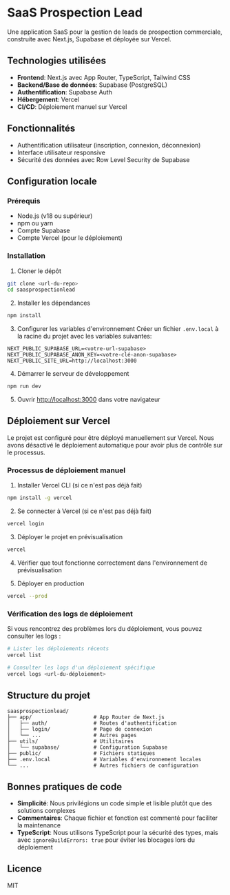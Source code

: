 # SaaS Prospection Lead

Une application SaaS pour la gestion de leads de prospection commerciale, construite avec Next.js, Supabase et déployée sur Vercel.

## Technologies utilisées

- **Frontend**: Next.js avec App Router, TypeScript, Tailwind CSS
- **Backend/Base de données**: Supabase (PostgreSQL)
- **Authentification**: Supabase Auth
- **Hébergement**: Vercel
- **CI/CD**: Déploiement manuel sur Vercel

## Fonctionnalités

- Authentification utilisateur (inscription, connexion, déconnexion)
- Interface utilisateur responsive
- Sécurité des données avec Row Level Security de Supabase

## Configuration locale

### Prérequis

- Node.js (v18 ou supérieur)
- npm ou yarn
- Compte Supabase
- Compte Vercel (pour le déploiement)

### Installation

1. Cloner le dépôt
```bash
git clone <url-du-repo>
cd saasprospectionlead
```

2. Installer les dépendances
```bash
npm install
```

3. Configurer les variables d'environnement
Créer un fichier `.env.local` à la racine du projet avec les variables suivantes:
```
NEXT_PUBLIC_SUPABASE_URL=<votre-url-supabase>
NEXT_PUBLIC_SUPABASE_ANON_KEY=<votre-clé-anon-supabase>
NEXT_PUBLIC_SITE_URL=http://localhost:3000
```

4. Démarrer le serveur de développement
```bash
npm run dev
```

5. Ouvrir [http://localhost:3000](http://localhost:3000) dans votre navigateur

## Déploiement sur Vercel

Le projet est configuré pour être déployé manuellement sur Vercel. Nous avons désactivé le déploiement automatique pour avoir plus de contrôle sur le processus.

### Processus de déploiement manuel

1. Installer Vercel CLI (si ce n'est pas déjà fait)
```bash
npm install -g vercel
```

2. Se connecter à Vercel (si ce n'est pas déjà fait)
```bash
vercel login
```

3. Déployer le projet en prévisualisation
```bash
vercel
```

4. Vérifier que tout fonctionne correctement dans l'environnement de prévisualisation

5. Déployer en production
```bash
vercel --prod
```

### Vérification des logs de déploiement

Si vous rencontrez des problèmes lors du déploiement, vous pouvez consulter les logs :

```bash
# Lister les déploiements récents
vercel list

# Consulter les logs d'un déploiement spécifique
vercel logs <url-du-déploiement>
```

## Structure du projet

```
saasprospectionlead/
├── app/                    # App Router de Next.js
│   ├── auth/               # Routes d'authentification
│   ├── login/              # Page de connexion
│   └── ...                 # Autres pages
├── utils/                  # Utilitaires
│   └── supabase/           # Configuration Supabase
├── public/                 # Fichiers statiques
├── .env.local              # Variables d'environnement locales
└── ...                     # Autres fichiers de configuration
```

## Bonnes pratiques de code

- **Simplicité**: Nous privilégions un code simple et lisible plutôt que des solutions complexes
- **Commentaires**: Chaque fichier et fonction est commenté pour faciliter la maintenance
- **TypeScript**: Nous utilisons TypeScript pour la sécurité des types, mais avec `ignoreBuildErrors: true` pour éviter les blocages lors du déploiement

## Licence

MIT
